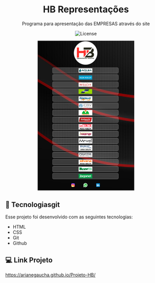 <h1 align="center"> HB Representações </h1>

<p align="center">
Programa para apresentação das EMPRESAS através do site <br/>
</p>

<p align="center">
  <img alt="License" src="https://img.shields.io/static/v1?label=license&message=MIT&color=49AA26&labelColor=000000">
</p>

<p align="center">
  <img alt="Projeto HB" src="./Assets.vs/LAYOUT.png" width="60%">
</p>

## 🚀 Tecnologiasgit 

Esse projeto foi desenvolvido com as seguintes tecnologias:

- HTML 
- CSS
- Git
- Github

## 💻 Link Projeto

https://arianegaucha.github.io/Projeto-HB/

